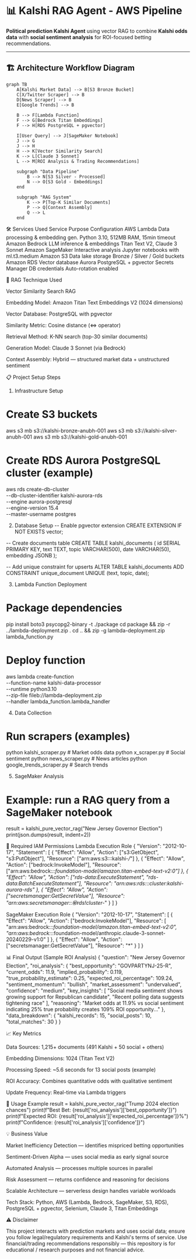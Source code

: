 # 📊 Kalshi RAG Agent - AWS Pipeline

**Political prediction Kalshi Agent** using vector RAG to combine **Kalshi odds data** with **social sentiment analysis** for ROI-focused betting recommendations.

---

## 🏗️ Architecture Workflow Diagram

```mermaid
graph TB
    A[Kalshi Market Data] --> B[S3 Bronze Bucket]
    C[X/Twitter Scraper] --> B
    D[News Scraper] --> B
    E[Google Trends] --> B

    B --> F[Lambda Function]
    F --> G[Bedrock Titan Embeddings]
    F --> H[RDS PostgreSQL + pgvector]

    I[User Query] --> J[SageMaker Notebook]
    J --> G
    J --> H
    H --> K[Vector Similarity Search]
    K --> L[Claude 3 Sonnet]
    L --> M[ROI Analysis & Trading Recommendations]

    subgraph "Data Pipeline"
        B --> N[S3 Silver - Processed]
        N --> O[S3 Gold - Embeddings]
    end

    subgraph "RAG System"
        K --> P[Top-K Similar Documents]
        P --> Q[Context Assembly]
        Q --> L
    end
```
🛠️ Services Used
Service	Purpose	Configuration
AWS Lambda	Data processing & embedding gen.	Python 3.10, 512MB RAM, 15min timeout
Amazon Bedrock	LLM inference & embeddings	Titan Text V2, Claude 3 Sonnet
Amazon SageMaker	Interactive analysis	Jupyter notebooks with ml.t3.medium
Amazon S3	Data lake storage	Bronze / Silver / Gold buckets
Amazon RDS	Vector database	Aurora PostgreSQL + pgvector
Secrets Manager	DB credentials	Auto-rotation enabled

🔄 RAG Technique Used

Vector Similarity Search RAG

Embedding Model: Amazon Titan Text Embeddings V2 (1024 dimensions)

Vector Database: PostgreSQL with pgvector

Similarity Metric: Cosine distance (<=> operator)

Retrieval Method: K-NN search (top-30 similar documents)

Generation Model: Claude 3 Sonnet (via Bedrock)

Context Assembly: Hybrid — structured market data + unstructured sentiment

📋 Project Setup Steps
1. Infrastructure Setup
# Create S3 buckets
aws s3 mb s3://kalshi-bronze-anubh-001
aws s3 mb s3://kalshi-silver-anubh-001
aws s3 mb s3://kalshi-gold-anubh-001

# Create RDS Aurora PostgreSQL cluster (example)
aws rds create-db-cluster \
  --db-cluster-identifier kalshi-aurora-rds \
  --engine aurora-postgresql \
  --engine-version 15.4 \
  --master-username postgres

2. Database Setup
-- Enable pgvector extension
CREATE EXTENSION IF NOT EXISTS vector;

-- Create documents table
CREATE TABLE kalshi_documents (
    id SERIAL PRIMARY KEY,
    text TEXT,
    topic VARCHAR(500),
    date VARCHAR(50),
    embedding JSONB
);

-- Add unique constraint for upserts
ALTER TABLE kalshi_documents 
ADD CONSTRAINT unique_document UNIQUE (text, topic, date);

3. Lambda Function Deployment
# Package dependencies
pip install boto3 psycopg2-binary -t ./package
cd package && zip -r ../lambda-deployment.zip .
cd .. && zip -g lambda-deployment.zip lambda_function.py

# Deploy function
aws lambda create-function \
  --function-name kalshi-data-processor \
  --runtime python3.10 \
  --zip-file fileb://lambda-deployment.zip \
  --handler lambda_function.lambda_handler

4. Data Collection
# Run scrapers (examples)
python kalshi_scraper.py        # Market odds data
python x_scraper.py             # Social sentiment
python news_scraper.py          # News articles
python google_trends_scraper.py # Search trends

5. SageMaker Analysis
# Example: run a RAG query from a SageMaker notebook
result = kalshi_pure_vector_rag("New Jersey Governor Election")
print(json.dumps(result, indent=2))

🔐 Required IAM Permissions
Lambda Execution Role
{
  "Version": "2012-10-17",
  "Statement": [
    {
      "Effect": "Allow",
      "Action": ["s3:GetObject", "s3:PutObject"],
      "Resource": ["arn:aws:s3:::kalshi-*/*"]
    },
    {
      "Effect": "Allow",
      "Action": ["bedrock:InvokeModel"],
      "Resource": ["arn:aws:bedrock:*::foundation-model/amazon.titan-embed-text-v2:0"]
    },
    {
      "Effect": "Allow",
      "Action": ["rds-data:ExecuteStatement", "rds-data:BatchExecuteStatement"],
      "Resource": "arn:aws:rds:*:*:cluster:kalshi-aurora-rds"
    },
    {
      "Effect": "Allow",
      "Action": ["secretsmanager:GetSecretValue"],
      "Resource": "arn:aws:secretsmanager:*:*:secret:rds!cluster-*"
    }
  ]
}

SageMaker Execution Role
{
  "Version": "2012-10-17",
  "Statement": [
    {
      "Effect": "Allow",
      "Action": ["bedrock:InvokeModel"],
      "Resource": [
        "arn:aws:bedrock:*::foundation-model/amazon.titan-embed-text-v2:0",
        "arn:aws:bedrock:*::foundation-model/anthropic.claude-3-sonnet-20240229-v1:0"
      ]
    },
    {
      "Effect": "Allow",
      "Action": ["secretsmanager:GetSecretValue"],
      "Resource": "*"
    }
  ]
}

📊 Final Output (Sample ROI Analysis)
{
  "question": "New Jersey Governor Election",
  "roi_analysis": {
    "best_opportunity": "GOVPARTYNJ-25-R",
    "current_odds": 11.9,
    "implied_probability": 0.119,
    "true_probability_estimate": 0.25,
    "expected_roi_percentage": 109.24,
    "sentiment_momentum": "bullish",
    "market_assessment": "undervalued",
    "confidence": "medium",
    "key_insights": [
      "Social media sentiment shows growing support for Republican candidate",
      "Recent polling data suggests tightening race"
    ],
    "reasoning": "Market odds at 11.9% vs social sentiment indicating 25% true probability creates 109% ROI opportunity..."
  },
  "data_breakdown": {
    "kalshi_records": 15,
    "social_posts": 10,
    "total_matches": 30
  }
}

📈 Key Metrics

Data Sources: 1,215+ documents (491 Kalshi + 50 social + others)

Embedding Dimensions: 1024 (Titan Text V2)

Processing Speed: ~5.6 seconds for 13 social posts (example)

ROI Accuracy: Combines quantitative odds with qualitative sentiment

Update Frequency: Real-time via Lambda triggers

🚀 Usage Example
result = kalshi_pure_vector_rag("Trump 2024 election chances")
print(f"Best Bet: {result['roi_analysis']['best_opportunity']}")
print(f"Expected ROI: {result['roi_analysis']['expected_roi_percentage']}%")
print(f"Confidence: {result['roi_analysis']['confidence']}")

💡 Business Value

Market Inefficiency Detection — identifies mispriced betting opportunities

Sentiment-Driven Alpha — uses social media as early signal source

Automated Analysis — processes multiple sources in parallel

Risk Assessment — returns confidence and reasoning for decisions

Scalable Architecture — serverless design handles variable workloads

Tech Stack: Python, AWS (Lambda, Bedrock, SageMaker, S3, RDS), PostgreSQL + pgvector, Selenium, Claude 3, Titan Embeddings

⚠️ Disclaimer

This project interacts with prediction markets and uses social data; ensure you follow legal/regulatory requirements and Kalshi's terms of service. Use financial/trading recommendations responsibly — this repository is for educational / research purposes and not financial advice.
